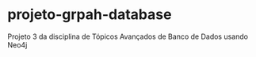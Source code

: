 # projeto-grpah-database
Projeto 3 da disciplina de Tópicos Avançados de Banco de Dados usando Neo4j
